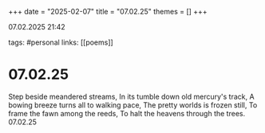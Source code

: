 +++
date = "2025-02-07"
title = "07.02.25"
themes = []
+++

07.02.2025 21:42

tags: #personal
links: [[poems]]

# 07.02.25

Step beside meandered streams,
In its tumble down old mercury's track,
A bowing breeze turns all to walking pace,
The pretty worlds is frozen still,
To frame the fawn among the reeds,
To halt the heavens through the trees.
07.02.25

